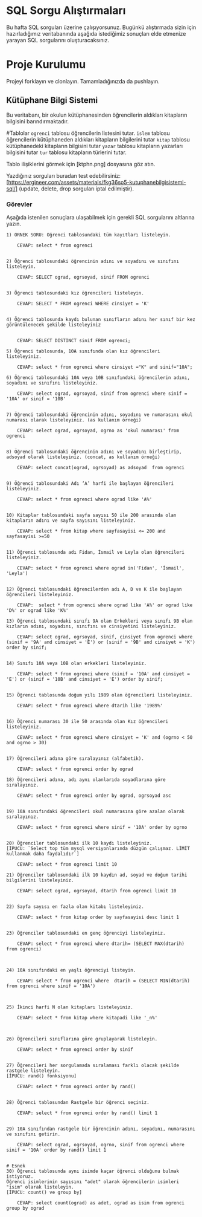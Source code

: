 # SQL Sorgu Alıştırmaları

Bu hafta SQL sorguları üzerine çalışıyorsunuz. Bugünkü alıştırmada sizin için hazırladığımız veritabanında aşağıda istediğimiz sonuçları elde etmenize yarayan SQL sorgularını oluşturacaksınız.

# Proje Kurulumu
Projeyi forklayın ve clonlayın. Tamamladığınızda da pushlayın.

## Kütüphane Bilgi Sistemi

Bu veritabanı, bir okulun kütüphanesinden öğrencilerin aldıkları kitapların bilgisini barındırmaktadır.

#Tablolar 
`ogrenci` tablosu öğrencilerin listesini tutar.
`islem` tablosu öğrencilerin kütüphaneden aldıkları kitapların bilgilerini tutar
`kitap` tablosu kütüphanedeki kitapların bilgisini tutar
`yazar` tablosu kitapların yazarları bilgisini tutar
`tur` tablosu kitapların türlerini tutar.

Tablo ilişiklerini görmek için [ktphn.png] dosyasına göz atın.

Yazdığınız sorguları buradan test edebilirsiniz: [https://ergineer.com/assets/materials/fkg36so5-kutuphanebilgisistemi-sql/] (update, delete, drop sorguları iptal edilmiştir).

### Görevler

Aşağıda istenilen sonuçlara ulaşabilmek için gerekli SQL sorgularını altlarına yazın. 


	1) ÖRNEK SORU: Öğrenci tablosundaki tüm kayıtları listeleyin.
	
		CEVAP: select * from ogrenci

	
	2) Öğrenci tablosundaki öğrencinin adını ve soyadını ve sınıfını listeleyin.

		CEVAP: SELECT ograd, ogrsoyad, sinif FROM ogrenci 
	
	
	3) Öğrenci tablosundaki kız öğrencileri listeleyin. 

		CEVAP: SELECT * FROM ogrenci WHERE cinsiyet = 'K'
	
	
	4) Öğrenci tablosunda kaydı bulunan sınıfların adını her sınıf bir kez görüntülenecek şekilde listeleyiniz


		CEVAP: SELECT DISTINCT sinif FROM ogrenci;
	
	5) Öğrenci tablosunda, 10A sınıfında olan kız öğrencileri listeleyiniz.

		CEVAP: select * from ogrenci where cinsiyet ="K" and sinif="10A";
	
	6) Öğrenci tablosundaki 10A veya 10B sınıfındaki öğrencilerin adını, soyadını ve sınıfını listeleyiniz.

		CEVAP: select ograd, ogrsoyad, sinif from ogrenci where sinif = '10A' or sinif = '10B'
	
	
	7) Öğrenci tablosundaki öğrencinin adını, soyadını ve numarasını okul numarası olarak listeleyiniz. (as kullanım örneği)

		CEVAP: select ograd, ogrsoyad, ogrno as 'okul numarası' from ogrenci
	
	
	8) Öğrenci tablosundaki öğrencinin adını ve soyadını birleştirip, adsoyad olarak listeleyiniz. (concat, as kullanım örneği)

		CEVAP: select concat(ograd, ogrsoyad) as adsoyad  from ogrenci
	
	
	9) Öğrenci tablosundaki Adı ‘A’ harfi ile başlayan öğrencileri listeleyiniz.

		CEVAP: select * from ogrenci where ograd like 'A%'
	
	
	10) Kitaplar tablosundaki sayfa sayısı 50 ile 200 arasında olan kitapların adını ve sayfa sayısını listeleyiniz.

		CEVAP: select * from kitap where sayfasayisi <= 200 and sayfasayisi >=50


	11) Öğrenci tablosunda adı Fidan, İsmail ve Leyla olan öğrencileri listeleyiniz.

		CEVAP: select * from ogrenci where ograd in('Fidan', 'İsmail', 'Leyla')
	
	
	12) Öğrenci tablosundaki öğrencilerden adı A, D ve K ile başlayan öğrencileri listeleyiniz.
	
		CEVAP:  select * from ogrenci where ograd like 'A%' or ograd like 'D%' or ograd like 'K%'

	13) Öğrenci tablosundaki sınıfı 9A olan Erkekleri veya sınıfı 9B olan kızların adını, soyadını, sınıfını ve cinsiyetini listeleyiniz.

		CEVAP: select ograd, ogrsoyad, sinif, cinsiyet from ogrenci where (sinif = '9A' and cinsiyet = 'E') or (sinif = '9B' and cinsiyet = 'K') order by sinif;
	
	
	14) Sınıfı 10A veya 10B olan erkekleri listeleyiniz.

		CEVAP: select * from ogrenci where (sinif = '10A' and cinsiyet = 'E') or (sinif = '10B' and cinsiyet = 'E') order by sinif;
	
	
	15) Öğrenci tablosunda doğum yılı 1989 olan öğrencileri listeleyiniz.

		CEVAP: select * from ogrenci where dtarih like '1989%'
	
	
	16) Öğrenci numarası 30 ile 50 arasında olan Kız öğrencileri listeleyiniz.

		CEVAP: select * from ogrenci where cinsiyet = 'K' and (ogrno < 50 and ogrno > 30)
	
	
	17) Öğrencileri adına göre sıralayınız (alfabetik).
	
		CEVAP: select * from ogrenci order by ograd 
	
	18) Öğrencileri adına, adı aynı olanlarıda soyadlarına göre sıralayınız.

		CEVAP: select * from ogrenci order by ograd, ogrsoyad asc
	
	
	19) 10A sınıfındaki öğrencileri okul numarasına göre azalan olarak sıralayınız.

		CEVAP: select * from ogrenci where sinif = '10A' order by ogrno
	
	
	20) Öğrenciler tablosundaki ilk 10 kaydı listeleyiniz.
	[İPUCU: `Select top tüm mysql versiyonlarında düzgün çalışmaz. LİMİT kullanmak daha faydalıdır`]

		CEVAP: select * from ogrenci limit 10
	
	21) Öğrenciler tablosundaki ilk 10 kaydın ad, soyad ve doğum tarihi bilgilerini listeleyiniz.

		CEVAP: select ograd, ogrsoyad, dtarih from ogrenci limit 10
	
	
	22) Sayfa sayısı en fazla olan kitabı listeleyiniz.

		CEVAP: select * from kitap order by sayfasayisi desc limit 1
	
	
	23) Öğrenciler tablosundaki en genç öğrenciyi listeleyiniz.

		CEVAP: select * from ogrenci where dtarih= (SELECT MAX(dtarih) from ogrenci)

	
	
	24) 10A sınıfındaki en yaşlı öğrenciyi listeyin.

		CEVAP: select * from ogrenci where  dtarih = (SELECT MIN(dtarih) from ogrenci where sinif = '10A')

	
	
	25) İkinci harfi N olan kitapları listeleyiniz.

		CEVAP: select * from kitap where kitapadi like '_n%'


	
	26) Öğrencileri sınıflarına göre gruplayarak listeleyin.

		CEVAP: select * from ogrenci order by sinif
	
	
	27) Öğrencileri her sorgulamada sıralaması farklı olacak şekilde rastgele listeleyin. 
	[İPUCU: rand() fonksiyonu]

		CEVAP: select * from ogrenci order by rand()
	
	
	28) Öğrenci tablosundan Rastgele bir öğrenci seçiniz.

		CEVAP: select * from ogrenci order by rand() limit 1
	
	
	29) 10A sınıfından rastgele bir öğrencinin adını, soyadını, numarasını ve sınıfını getirin.

		CEVAP: select ograd, ogrsoyad, ogrno, sinif from ogrenci where sinif = '10A' order by rand() limit 1
	
	
	# Esnek
	30) Öğrenci tablosunda aynı isimde kaçar öğrenci olduğunu bulmak istiyoruz. 
	Öğrenci isimlerinin sayısını "adet" olarak öğrencilerin isimleri "isim" olarak listeleyin. 
	[İPUCU: count() ve group by]

		CEVAP: select count(ograd) as adet, ograd as isim from ogrenci group by ograd

